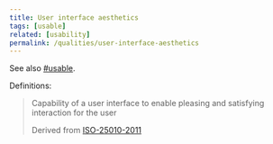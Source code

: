 ```yaml
---
title: User interface aesthetics
tags: [usable]
related: [usability]
permalink: /qualities/user-interface-aesthetics
---
```



See also [#usable](/tag-usable). 


Definitions:

>Capability of a user interface to enable pleasing and satisfying interaction for the user
>
>Derived from [ISO-25010-2011](/references/#iso-25010-2011)


